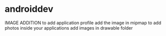# androiddev

IMAGE ADDITION
to add application profile add the image in mipmap 
to add photos inside your applications add images in drawable folder
